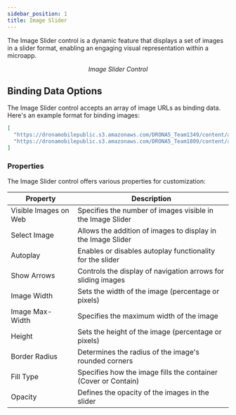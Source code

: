 ```yaml
---
sidebar_position: 1
title: Image Slider
---
```


The Image Slider control is a dynamic feature that displays a set of images in a slider format, enabling an engaging
visual representation within a microapp.

<figure>
  <Thumbnail src="/img/reference/controls/image-slider/preview.jpeg" alt="Image Slider Control" />
  <figcaption align="center"><i>Image Slider Control</i></figcaption>
</figure>

## Binding Data Options

The Image Slider control accepts an array of image URLs as binding data. Here's an example format for binding images:

```json
[
  "https://dronamobilepublic.s3.amazonaws.com/DRONA5_Team1349/content/app/images/public/DronaHQ_Logo_K37sX.jpg",
  "https://dronamobilepublic.s3.amazonaws.com/DRONA5_Team1809/content/app/images/public/photo-150053085_6yZLc.jpeg"
]
```

### Properties

The Image Slider control offers various properties for customization:

| Property              | Description                                                    |
| --------------------- | -------------------------------------------------------------- |
| Visible Images on Web | Specifies the number of images visible in the Image Slider     |
| Select Image          | Allows the addition of images to display in the Image Slider   |
| Autoplay              | Enables or disables autoplay functionality for the slider      |
| Show Arrows           | Controls the display of navigation arrows for sliding images   |
| Image Width           | Sets the width of the image (percentage or pixels)             |
| Image Max-Width       | Specifies the maximum width of the image                       |
| Height                | Sets the height of the image (percentage or pixels)            |
| Border Radius         | Determines the radius of the image's rounded corners           |
| Fill Type             | Specifies how the image fills the container (Cover or Contain) |
| Opacity               | Defines the opacity of the images in the slider                |
